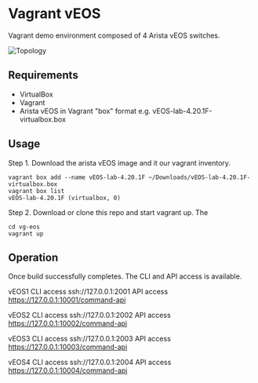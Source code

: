 # Vagrant vEOS

Vagrant demo environment composed of 4 Arista vEOS switches.

![Topology](../master/img/topology.PNG)

## Requirements

* VirtualBox
* Vagrant
* Arista vEOS in Vagrant "box" format e.g. vEOS-lab-4.20.1F-virtualbox.box

## Usage

Step 1. Download the arista vEOS image and it our vagrant inventory.
```
vagrant box add --name vEOS-lab-4.20.1F ~/Downloads/vEOS-lab-4.20.1F-virtualbox.box
vagrant box list
vEOS-lab-4.20.1F (virtualbox, 0)
```

Step 2. Download or clone this repo and start vagrant up. The
```
cd vg-eos
vagrant up
```
## Operation

Once build successfully completes. The CLI and API access is available.

vEOS1
CLI access ssh://127.0.0.1:2001
API access https://127.0.0.1:10001/command-api

vEOS2
CLI access ssh://127.0.0.1:2002
API access https://127.0.0.1:10002/command-api

vEOS3
CLI access ssh://127.0.0.1:2003
API access https://127.0.0.1:10003/command-api

vEOS4
CLI access ssh://127.0.0.1:2004
API access https://127.0.0.1:10004/command-api
